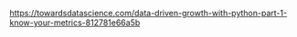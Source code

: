 https://towardsdatascience.com/data-driven-growth-with-python-part-1-know-your-metrics-812781e66a5b

